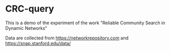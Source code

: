 # CRC-query
This is a demo of the experiment of the work "Reliable Community Search in Dynamic Networks"

Data are collected from https://networkrepository.com and https://snap.stanford.edu/data/
